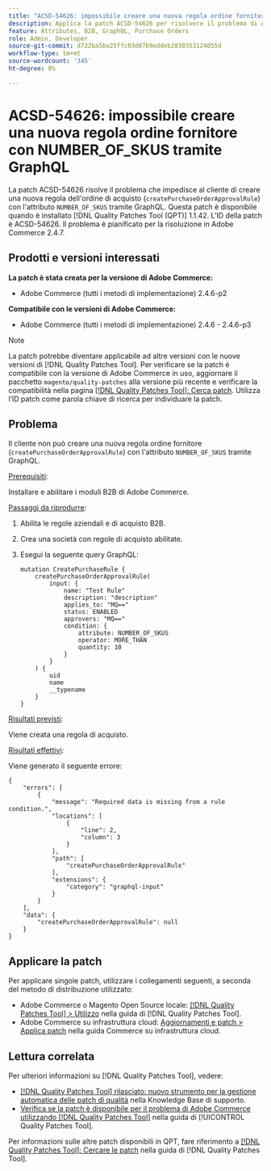 ```yaml
---
title: "ACSD-54626: impossibile creare una nuova regola ordine fornitore con NUMBER_OF_SKUS tramite GraphQL"
description: Applica la patch ACSD-54626 per risolvere il problema di Adobe Commerce che impedisce al cliente di creare una nuova regola dell’ordine di acquisto ("createPurchaseOrderApprovalRule") con l’attributo "NUMBER_OF_SKUS" tramite GraphQL.
feature: Attributes, B2B, GraphQL, Purchase Orders
role: Admin, Developer
source-git-commit: d722ba5ba25ffc03d87b9eddeb2830353124055d
workflow-type: tm+mt
source-wordcount: '345'
ht-degree: 0%

---
```


# ACSD-54626: impossibile creare una nuova regola ordine fornitore con NUMBER_OF_SKUS tramite GraphQL

La patch ACSD-54626 risolve il problema che impedisce al cliente di creare una nuova regola dell&#39;ordine di acquisto (`createPurchaseOrderApprovalRule`) con l&#39;attributo `NUMBER_OF_SKUS` tramite GraphQL. Questa patch è disponibile quando è installato [!DNL Quality Patches Tool (QPT)] 1.1.42. L’ID della patch è ACSD-54626. Il problema è pianificato per la risoluzione in Adobe Commerce 2.4.7.

## Prodotti e versioni interessati

**La patch è stata creata per la versione di Adobe Commerce:**

* Adobe Commerce (tutti i metodi di implementazione) 2.4.6-p2

**Compatibile con le versioni di Adobe Commerce:**

* Adobe Commerce (tutti i metodi di implementazione) 2.4.6 - 2.4.6-p3

>[!NOTE]
>
>La patch potrebbe diventare applicabile ad altre versioni con le nuove versioni di [!DNL Quality Patches Tool]. Per verificare se la patch è compatibile con la versione di Adobe Commerce in uso, aggiornare il pacchetto `magento/quality-patches` alla versione più recente e verificare la compatibilità nella pagina [[!DNL Quality Patches Tool]: Cerca patch](https://experienceleague.adobe.com/tools/commerce-quality-patches/index.html). Utilizza l’ID patch come parola chiave di ricerca per individuare la patch.

## Problema

Il cliente non può creare una nuova regola ordine fornitore (`createPurchaseOrderApprovalRule`) con l&#39;attributo `NUMBER_OF_SKUS` tramite GraphQL.

<u>Prerequisiti</u>:

Installare e abilitare i moduli B2B di Adobe Commerce.

<u>Passaggi da riprodurre</u>:

1. Abilita le regole aziendali e di acquisto B2B.
1. Crea una società con regole di acquisto abilitate.
1. Esegui la seguente query GraphQL:

   ```
   mutation CreatePurchaseRule {
       createPurchaseOrderApprovalRule(
           input: {
               name: "Test Rule"
               description: "description"
               applies_to: "MQ=="
               status: ENABLED
               approvers: "MQ=="
               condition: {
                   attribute: NUMBER_OF_SKUS
                   operator: MORE_THAN
                   quantity: 10
               }
           }
       ) {
           uid
           name
           __typename
       }
   }
   ```

<u>Risultati previsti</u>:

Viene creata una regola di acquisto.

<u>Risultati effettivi</u>:

Viene generato il seguente errore:

```
{
    "errors": [
        {
            "message": "Required data is missing from a rule condition.",
            "locations": [
                {
                    "line": 2,
                    "column": 3
                }
            ],
            "path": [
                "createPurchaseOrderApprovalRule"
            ],
            "extensions": {
                "category": "graphql-input"
            }
        }
    ],
    "data": {
        "createPurchaseOrderApprovalRule": null
    }
}
```

## Applicare la patch

Per applicare singole patch, utilizzare i collegamenti seguenti, a seconda del metodo di distribuzione utilizzato:

* Adobe Commerce o Magento Open Source locale: [[!DNL Quality Patches Tool] > Utilizzo](https://experienceleague.adobe.com/docs/commerce-operations/tools/quality-patches-tool/usage.html) nella guida di [!DNL Quality Patches Tool].
* Adobe Commerce su infrastruttura cloud: [Aggiornamenti e patch > Applica patch](https://experienceleague.adobe.com/docs/commerce-cloud-service/user-guide/develop/upgrade/apply-patches.html) nella guida Commerce su infrastruttura cloud.

## Lettura correlata

Per ulteriori informazioni su [!DNL Quality Patches Tool], vedere:

* [[!DNL Quality Patches Tool] rilasciato: nuovo strumento per la gestione automatica delle patch di qualità](https://experienceleague.adobe.com/en/docs/commerce-knowledge-base/kb/announcements/commerce-announcements/magento-quality-patches-released-new-tool-to-self-serve-quality-patches) nella Knowledge Base di supporto.
* [Verifica se la patch è disponibile per il problema di Adobe Commerce utilizzando  [!DNL Quality Patches Tool]](/help/tools/quality-patches-tool/patches-available-in-qpt/check-patch-for-magento-issue-with-magento-quality-patches.md) nella guida di [!UICONTROL Quality Patches Tool].


Per informazioni sulle altre patch disponibili in QPT, fare riferimento a [[!DNL Quality Patches Tool]: Cercare le patch](https://experienceleague.adobe.com/tools/commerce-quality-patches/index.html) nella guida di [!DNL Quality Patches Tool].
